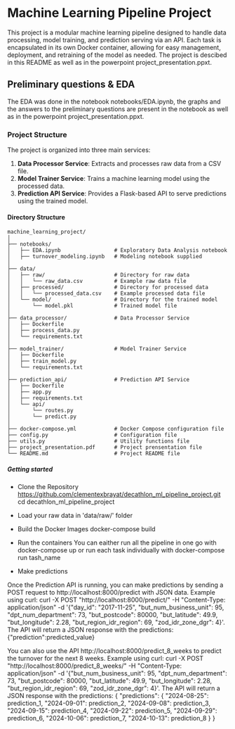 # Machine Learning Pipeline Project

This project is a modular machine learning pipeline designed to handle data processing, model training, and prediction serving via an API. Each task is encapsulated in its own Docker container, allowing for easy management, deployment, and retraining of the model as needed.
The project is descibed in this README as well as in the powerpoint project_presentation.ppxt. 

## Preliminary questions & EDA

The EDA was done in the notebook notebooks/EDA.ipynb, the graphs and the answers to the preliminary questions are present in the notebook as well as in the powerpoint project_presentation.ppxt. 

### Project Structure

The project is organized into three main services:

1. **Data Processor Service**: Extracts and processes raw data from a CSV file.
2. **Model Trainer Service**: Trains a machine learning model using the processed data.
3. **Prediction API Service**: Provides a Flask-based API to serve predictions using the trained model.

#### Directory Structure

```plaintext
machine_learning_project/
│
├── notebooks/
│   ├── EDA.ipynb                 # Exploratory Data Analysis notebook
│   ├── turnover_modeling.ipynb   # Modeling notebook supplied
│
├── data/
│   ├── raw/                      # Directory for raw data
│   │   └── raw_data.csv          # Example raw data file
│   ├── processed/                # Directory for processed data
│   │   └── processed_data.csv    # Example processed data file
│   └── model/                    # Directory for the trained model
│       └── model.pkl             # Trained model file
│
├── data_processor/               # Data Processor Service
│   ├── Dockerfile
│   ├── process_data.py
│   └── requirements.txt
│
├── model_trainer/                # Model Trainer Service
│   ├── Dockerfile
│   ├── train_model.py
│   └── requirements.txt
│
├── prediction_api/               # Prediction API Service
│   ├── Dockerfile
│   ├── app.py
│   ├── requirements.txt
│   └── api/
│       └── routes.py
│       └── predict.py
│
├── docker-compose.yml            # Docker Compose configuration file
├── config.py                     # Configuration file
├── utils.py                      # Utility functions file
├── project_presentation.pdf      # Project prensentation file
└── README.md                     # Project README file
```

##### Getting started

- Clone the Repository
https://github.com/clementexbrayat/decathlon_ml_pipeline_project.git
cd decathlon_ml_pipeline_project

- Load your raw data in 'data/raw/' folder

- Build the Docker Images
docker-compose build

- Run the containers
You can eaither run all the pipeline in one go with docker-compose up or run each task individually with docker-compose run tash_name

- Make predictions

Once the Prediction API is running, you can make predictions by sending a POST request to http://localhost:8000/predict with JSON data. Example using curl:
curl -X POST "http://localhost:8000/predict/" 
-H "Content-Type: application/json" 
-d '{"day_id": "2017-11-25", "but_num_business_unit": 95, "dpt_num_department": 73, "but_postcode": 80000, "but_latitude": 49.9, "but_longitude": 2.28, "but_region_idr_region": 69, "zod_idr_zone_dgr": 4}'. 
The API will return a JSON response with the predictions: {"prediction":predicted_value}

You can also use the API http://localhost:8000/predict_8_weeks to predict the turnover for the next 8 weeks. Example using curl:
curl -X POST "http://localhost:8000/predict_8_weeks/" 
-H "Content-Type: application/json" 
-d '{"but_num_business_unit": 95, "dpt_num_department": 73, "but_postcode": 80000, "but_latitude": 49.9, "but_longitude": 2.28, "but_region_idr_region": 69, "zod_idr_zone_dgr": 4}'. 
The API will return a JSON response with the predictions: {
  "predictions": {
    "2024-08-25": prediction_1,
    "2024-09-01": prediction_2,
    "2024-09-08": prediction_3,
    "2024-09-15": prediction_4,
    "2024-09-22": prediction_5,
    "2024-09-29": prediction_6,
    "2024-10-06": prediction_7,
    "2024-10-13": prediction_8
  }
}

